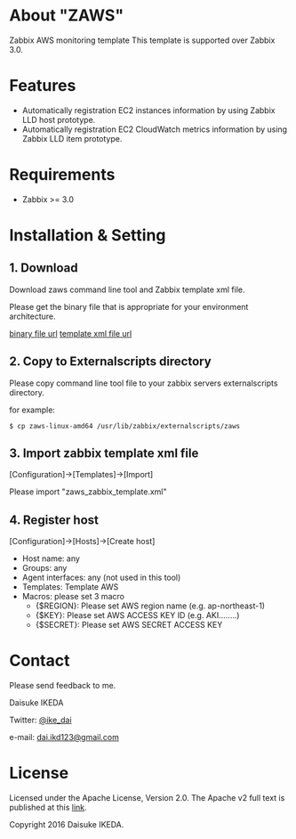 # About "ZAWS"

Zabbix AWS monitoring template
This template is supported over Zabbix 3.0.

# Features

* Automatically registration EC2 instances information by using Zabbix LLD host prototype.
* Automatically registration EC2 CloudWatch metrics information by using Zabbix LLD item prototype.

# Requirements

* Zabbix >= 3.0

# Installation & Setting

## 1. Download

Download zaws command line tool and Zabbix template xml file.

Please get the binary file that is appropriate for your environment architecture.

[binary file url](https://github.com/ike-dai/zaws/releases)
[template xml file url](https://github.com/ike-dai/zaws/tree/master/templates/zaws_zabbix_template.xml)

## 2. Copy to Externalscripts directory

Please copy command line tool file to your zabbix servers externalscripts directory.

for example:

    $ cp zaws-linux-amd64 /usr/lib/zabbix/externalscripts/zaws

## 3. Import zabbix template xml file

[Configuration]->[Templates]->[Import]

Please import "zaws_zabbix_template.xml"

## 4. Register host

[Configuration]->[Hosts]->[Create host]

* Host name: any
* Groups: any
* Agent interfaces: any (not used in this tool)
* Templates: Template AWS
* Macros: please set 3 macro
    * {$REGION}: Please set AWS region name (e.g. ap-northeast-1)
    * {$KEY}: Please set AWS ACCESS KEY ID (e.g. AKI........)
    * {$SECRET}: Please set AWS SECRET ACCESS KEY

# Contact

Please send feedback to me.

Daisuke IKEDA

Twitter: [@ike_dai](https://twitter.com/ike_dai)

e-mail: <dai.ikd123@gmail.com>

# License

Licensed under the Apache License, Version 2.0. The Apache v2 full text is published at this [link](http://www.apache.org/licenses/LICENSE-2.0).

Copyright 2016 Daisuke IKEDA.
